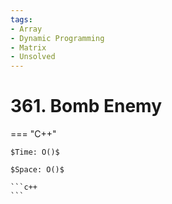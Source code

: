 ```yaml
---
tags:
- Array
- Dynamic Programming
- Matrix
- Unsolved
---
```



# 361. Bomb Enemy

=== "C++"

    $Time: O()$

    $Space: O()$

    ```c++
    ```